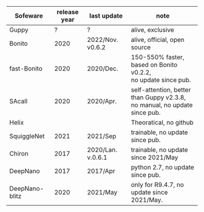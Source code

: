 |Sofeware|release year|last update|note|
|---|---|---|---|
|Guppy|?|?|alive, exclusive|
|Bonito|2020|2022/Nov. v0.6.2|alive, official, open source|
|fast-Bonito|2020|2020/Dec. |150-550% faster, based on Bonito v0.2.2,  <br> no update since pub.|
|SAcall|2020|2020/Apr.|self-attention, better than Guppy v2.3.8,  <br> no manual, no update since pub.|
|Helix|||Theoratical, no github|
|SquiggleNet|2021|2021/Sep|trainable, no update since pub.|
|Chiron|2017|2020/Lan. v.0.6.1|trainable, no update since 2021/May|
|DeepNano|2017|2017/Apr|python 2.7, no update since pub.|
|DeepNano-blitz|2020|2021/May|only for R9.4.7, no update since 2021/May.|